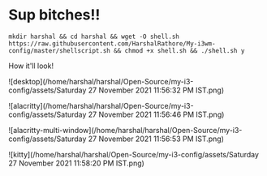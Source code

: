 # Sup bitches!!

```mkdir harshal && cd harshal && wget -O shell.sh https://raw.githubusercontent.com/HarshalRathore/My-i3wm-config/master/shellscript.sh && chmod +x shell.sh && ./shell.sh y```

How it'll look!

![desktop](/home/harshal/harshal/Open-Source/my-i3-config/assets/Saturday 27 November 2021 11:56:32 PM IST.png)

![alacritty](/home/harshal/harshal/Open-Source/my-i3-config/assets/Saturday 27 November 2021 11:56:46 PM IST.png)

![alacritty-multi-window](/home/harshal/harshal/Open-Source/my-i3-config/assets/Saturday 27 November 2021 11:56:53 PM IST.png)

![kitty](/home/harshal/harshal/Open-Source/my-i3-config/assets/Saturday 27 November 2021 11:58:20 PM IST.png)
